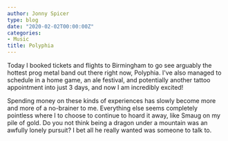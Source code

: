 ```yaml
---
author: Jonny Spicer
type: blog
date: "2020-02-02T00:00:00Z"
categories:
- Music
title: Polyphia
---
```

Today I booked tickets and flights to Birmingham to go see arguably the hottest prog metal band out there right now, Polyphia. I've also managed to schedule in a home game,
an ale festival, and potentially another tattoo appointment into just 3 days, and now I am incredibly excited!

Spending money on these kinds of experiences has slowly become more and more of a no-brainer to me. Everything else seems completely pointless where I to choose to continue to
hoard it away, like Smaug on my pile of gold. Do you not think being a dragon under a mountain was an awfully lonely pursuit? I bet all he really wanted was someone to talk to.

